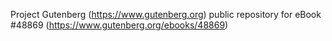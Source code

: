 Project Gutenberg (https://www.gutenberg.org) public repository for eBook #48869 (https://www.gutenberg.org/ebooks/48869)
